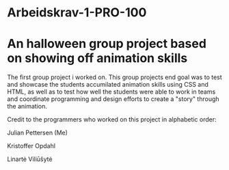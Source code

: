 # Arbeidskrav-1-PRO-100
# An halloween group project based on showing off animation skills

The first group project i worked on. 
This group projects end goal was to test and showcase the students accumilated animation skills using CSS and HTML,
as well as to test how well the students were able to work in teams and coordinate programming and design efforts to create a
"story" through the animation.


Credit to the programmers who worked on this project in alphabetic order:

Julian Pettersen (Me)

Kristoffer Opdahl

Linartė Viliūšytė
